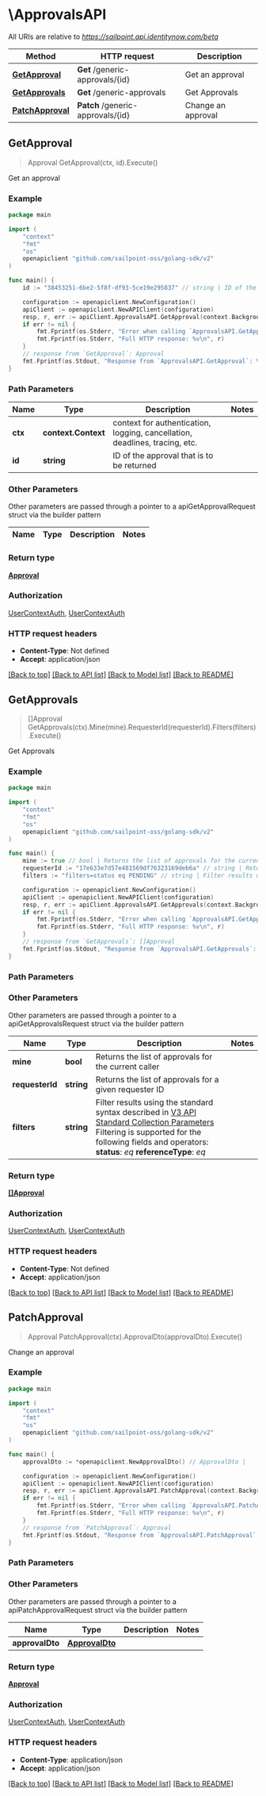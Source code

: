# \ApprovalsAPI

All URIs are relative to *https://sailpoint.api.identitynow.com/beta*

Method | HTTP request | Description
------------- | ------------- | -------------
[**GetApproval**](ApprovalsAPI.md#GetApproval) | **Get** /generic-approvals/{id} | Get an approval
[**GetApprovals**](ApprovalsAPI.md#GetApprovals) | **Get** /generic-approvals | Get Approvals
[**PatchApproval**](ApprovalsAPI.md#PatchApproval) | **Patch** /generic-approvals/{id} | Change an approval



## GetApproval

> Approval GetApproval(ctx, id).Execute()

Get an approval



### Example

```go
package main

import (
	"context"
	"fmt"
	"os"
	openapiclient "github.com/sailpoint-oss/golang-sdk/v2"
)

func main() {
	id := "38453251-6be2-5f8f-df93-5ce19e295837" // string | ID of the approval that is to be returned

	configuration := openapiclient.NewConfiguration()
	apiClient := openapiclient.NewAPIClient(configuration)
	resp, r, err := apiClient.ApprovalsAPI.GetApproval(context.Background(), id).Execute()
	if err != nil {
		fmt.Fprintf(os.Stderr, "Error when calling `ApprovalsAPI.GetApproval``: %v\n", err)
		fmt.Fprintf(os.Stderr, "Full HTTP response: %v\n", r)
	}
	// response from `GetApproval`: Approval
	fmt.Fprintf(os.Stdout, "Response from `ApprovalsAPI.GetApproval`: %v\n", resp)
}
```

### Path Parameters


Name | Type | Description  | Notes
------------- | ------------- | ------------- | -------------
**ctx** | **context.Context** | context for authentication, logging, cancellation, deadlines, tracing, etc.
**id** | **string** | ID of the approval that is to be returned | 

### Other Parameters

Other parameters are passed through a pointer to a apiGetApprovalRequest struct via the builder pattern


Name | Type | Description  | Notes
------------- | ------------- | ------------- | -------------


### Return type

[**Approval**](Approval.md)

### Authorization

[UserContextAuth](../README.md#UserContextAuth), [UserContextAuth](../README.md#UserContextAuth)

### HTTP request headers

- **Content-Type**: Not defined
- **Accept**: application/json

[[Back to top]](#) [[Back to API list]](../README.md#documentation-for-api-endpoints)
[[Back to Model list]](../README.md#documentation-for-models)
[[Back to README]](../README.md)


## GetApprovals

> []Approval GetApprovals(ctx).Mine(mine).RequesterId(requesterId).Filters(filters).Execute()

Get Approvals



### Example

```go
package main

import (
	"context"
	"fmt"
	"os"
	openapiclient "github.com/sailpoint-oss/golang-sdk/v2"
)

func main() {
	mine := true // bool | Returns the list of approvals for the current caller (optional)
	requesterId := "17e633e7d57e481569df76323169deb6a" // string | Returns the list of approvals for a given requester ID (optional)
	filters := "filters=status eq PENDING" // string | Filter results using the standard syntax described in [V3 API Standard Collection Parameters](https://developer.sailpoint.com/idn/api/standard-collection-parameters#filtering-results)  Filtering is supported for the following fields and operators:  **status**: *eq*  **referenceType**: *eq* (optional)

	configuration := openapiclient.NewConfiguration()
	apiClient := openapiclient.NewAPIClient(configuration)
	resp, r, err := apiClient.ApprovalsAPI.GetApprovals(context.Background()).Mine(mine).RequesterId(requesterId).Filters(filters).Execute()
	if err != nil {
		fmt.Fprintf(os.Stderr, "Error when calling `ApprovalsAPI.GetApprovals``: %v\n", err)
		fmt.Fprintf(os.Stderr, "Full HTTP response: %v\n", r)
	}
	// response from `GetApprovals`: []Approval
	fmt.Fprintf(os.Stdout, "Response from `ApprovalsAPI.GetApprovals`: %v\n", resp)
}
```

### Path Parameters



### Other Parameters

Other parameters are passed through a pointer to a apiGetApprovalsRequest struct via the builder pattern


Name | Type | Description  | Notes
------------- | ------------- | ------------- | -------------
 **mine** | **bool** | Returns the list of approvals for the current caller | 
 **requesterId** | **string** | Returns the list of approvals for a given requester ID | 
 **filters** | **string** | Filter results using the standard syntax described in [V3 API Standard Collection Parameters](https://developer.sailpoint.com/idn/api/standard-collection-parameters#filtering-results)  Filtering is supported for the following fields and operators:  **status**: *eq*  **referenceType**: *eq* | 

### Return type

[**[]Approval**](Approval.md)

### Authorization

[UserContextAuth](../README.md#UserContextAuth), [UserContextAuth](../README.md#UserContextAuth)

### HTTP request headers

- **Content-Type**: Not defined
- **Accept**: application/json

[[Back to top]](#) [[Back to API list]](../README.md#documentation-for-api-endpoints)
[[Back to Model list]](../README.md#documentation-for-models)
[[Back to README]](../README.md)


## PatchApproval

> Approval PatchApproval(ctx).ApprovalDto(approvalDto).Execute()

Change an approval



### Example

```go
package main

import (
	"context"
	"fmt"
	"os"
	openapiclient "github.com/sailpoint-oss/golang-sdk/v2"
)

func main() {
	approvalDto := *openapiclient.NewApprovalDto() // ApprovalDto | 

	configuration := openapiclient.NewConfiguration()
	apiClient := openapiclient.NewAPIClient(configuration)
	resp, r, err := apiClient.ApprovalsAPI.PatchApproval(context.Background()).ApprovalDto(approvalDto).Execute()
	if err != nil {
		fmt.Fprintf(os.Stderr, "Error when calling `ApprovalsAPI.PatchApproval``: %v\n", err)
		fmt.Fprintf(os.Stderr, "Full HTTP response: %v\n", r)
	}
	// response from `PatchApproval`: Approval
	fmt.Fprintf(os.Stdout, "Response from `ApprovalsAPI.PatchApproval`: %v\n", resp)
}
```

### Path Parameters



### Other Parameters

Other parameters are passed through a pointer to a apiPatchApprovalRequest struct via the builder pattern


Name | Type | Description  | Notes
------------- | ------------- | ------------- | -------------
 **approvalDto** | [**ApprovalDto**](ApprovalDto.md) |  | 

### Return type

[**Approval**](Approval.md)

### Authorization

[UserContextAuth](../README.md#UserContextAuth), [UserContextAuth](../README.md#UserContextAuth)

### HTTP request headers

- **Content-Type**: application/json
- **Accept**: application/json

[[Back to top]](#) [[Back to API list]](../README.md#documentation-for-api-endpoints)
[[Back to Model list]](../README.md#documentation-for-models)
[[Back to README]](../README.md)

